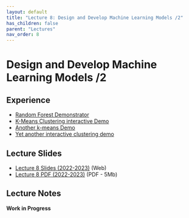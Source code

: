 ```yaml
---
layout: default
title: "Lecture 8: Design and Develop Machine Learning Models /2"
has_children: false
parent: "Lectures"
nav_order: 8
---
```


# Design and Develop Machine Learning Models /2

## Experience

- [Random Forest Demonstrator](https://cs.stanford.edu/~karpathy/svmjs/demo/demoforest.html)
- [K-Means Clustering interactive Demo](https://www.naftaliharris.com/blog/visualizing-k-means-clustering/)
- [Another k-means Demo](http://alekseynp.com/viz/k-means.html)
- [Yet another interactive clustering demo](https://jydelort.appspot.com/resources/figue/demo.html)

## Lecture Slides

- [Lecture 8 Slides (2022-2023)]({{site.baseurl}}/assets/presentations/Lecture-8/Lecture8.htm) (Web)
- [Lecture 8 PDF (2022-2023)]({{site.baseurl}}/assets/slides/ML4D-L8-2223.pdf) (PDF - 5Mb)

## Lecture Notes

__Work in Progress__